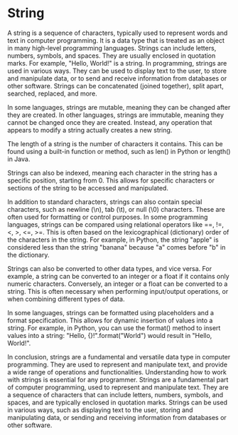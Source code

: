 # String

A string is a sequence of characters, typically used to represent words and text in computer programming. It is a data type that is treated as an object in many high-level programming languages. Strings can include letters, numbers, symbols, and spaces. They are usually enclosed in quotation marks. For example, "Hello, World!" is a string. In programming, strings are used in various ways. They can be used to display text to the user, to store and manipulate data, or to send and receive information from databases or other software. Strings can be concatenated (joined together), split apart, searched, replaced, and more. 

In some languages, strings are mutable, meaning they can be changed after they are created. In other languages, strings are immutable, meaning they cannot be changed once they are created. Instead, any operation that appears to modify a string actually creates a new string.

The length of a string is the number of characters it contains. This can be found using a built-in function or method, such as len() in Python or length() in Java.

Strings can also be indexed, meaning each character in the string has a specific position, starting from 0. This allows for specific characters or sections of the string to be accessed and manipulated.

In addition to standard characters, strings can also contain special characters, such as newline (\n), tab (\t), or null (\0) characters. These are often used for formatting or control purposes. In some programming languages, strings can be compared using relational operators like ==, !=, <, >, <=, >=. This is often based on the lexicographical (dictionary) order of the characters in the string. For example, in Python, the string "apple" is considered less than the string "banana" because "a" comes before "b" in the dictionary.

Strings can also be converted to other data types, and vice versa. For example, a string can be converted to an integer or a float if it contains only numeric characters. Conversely, an integer or a float can be converted to a string. This is often necessary when performing input/output operations, or when combining different types of data.

In some languages, strings can be formatted using placeholders and a format specification. This allows for dynamic insertion of values into a string. For example, in Python, you can use the format() method to insert values into a string: "Hello, {}!".format("World") would result in "Hello, World!".

In conclusion, strings are a fundamental and versatile data type in computer programming. They are used to represent and manipulate text, and provide a wide range of operations and functionalities. Understanding how to work with strings is essential for any programmer. Strings are a fundamental part of computer programming, used to represent and manipulate text. They are a sequence of characters that can include letters, numbers, symbols, and spaces, and are typically enclosed in quotation marks. Strings can be used in various ways, such as displaying text to the user, storing and manipulating data, or sending and receiving information from databases or other software.